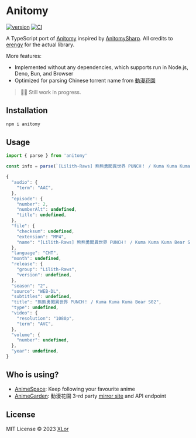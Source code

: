# Anitomy

[![version](https://img.shields.io/npm/v/anitomy?label=Anitomy)](https://www.npmjs.com/package/anitomy)
[![CI](https://github.com/yjl9903/anitomy/actions/workflows/ci.yml/badge.svg)](https://github.com/yjl9903/anitomy/actions/workflows/ci.yml)

A TypeScript port of [Anitomy](https://github.com/erengy/anitomy) inspired by [AnitomySharp](https://github.com/tabratton/AnitomySharp). All credits to [erengy](https://github.com/erengy) for the actual library.

More features:

+ Implemented without any dependencies, which supports run in Node.js, Deno, Bun, and Browser
+ Optimized for parsing Chinese torrent name from [動漫花園](https://share.dmhy.org/)

> 👷‍♂️ Still work in progress.

## Installation

```bash
npm i anitomy
```

## Usage

```ts
import { parse } from 'anitomy'

const info = parse(`[Lilith-Raws] 熊熊勇闖異世界 PUNCH！ / Kuma Kuma Kuma Bear S02 - 02 [Baha][WEB-DL][1080p][AVC AAC][CHT][MP4]`)
```

```js
{
  "audio": {
    "term": "AAC",
  },
  "episode": {
    "number": 2,
    "numberAlt": undefined,
    "title": undefined,
  },
  "file": {
    "checksum": undefined,
    "extension": "MP4",
    "name": "[Lilith-Raws] 熊熊勇闖異世界 PUNCH！ / Kuma Kuma Kuma Bear S02 - 02 [Baha][WEB-DL][1080p][AVC AAC][CHT][MP4]",
  },
  "language": "CHT",
  "month": undefined,
  "release": {
    "group": "Lilith-Raws",
    "version": undefined,
  },
  "season": "2",
  "source": "WEB-DL",
  "subtitles": undefined,
  "title": "熊熊勇闖異世界 PUNCH！ / Kuma Kuma Kuma Bear S02",
  "type": undefined,
  "video": {
    "resolution": "1080p",
    "term": "AVC",
  },
  "volume": {
    "number": undefined,
  },
  "year": undefined,
}
```

## Who is using?

+ [AnimeSpace](https://github.com/yjl9903/AnimeSpace): Keep following your favourite anime
+ [AnimeGarden](https://github.com/yjl9903/AnimeGarden): 動漫花園 3-rd party [mirror site](https://garden.onekuma.cn/) and API endpoint

## License

MIT License © 2023 [XLor](https://github.com/yjl9903)
